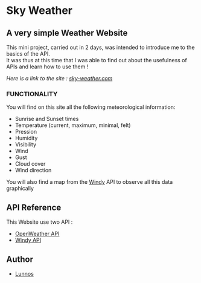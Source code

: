 # Sky Weather

## A very simple Weather Website


This mini project, carried out in 2 days, was intended to introduce me to the basics of the API.<br/>
It was thus at this time that I was able to find out about the usefulness of APIs and learn how to use them !

*Here is a link to the site : [sky-weather.com](https://www.loic-tisseyre.com/sky-weather.html)*

### FUNCTIONALITY

You will find on this site all the following meteorological information:

- Sunrise and Sunset times
- Temperature (current, maximum, minimal, felt)
- Pression
- Humidity
- Visibility
- Wind
- Gust
- Cloud cover
- Wind direction

You will also find a map from the [Windy](https://www.windy.com) API to observe all this data graphically

## API Reference

This Website use two API :

- [OpenWeather API](https://openweathermap.org/api)
- [Windy API](https://api.windy.com)

## Author

- [Lunnos](https://github.com/LunnosMp4)
